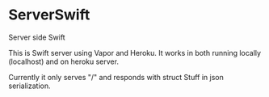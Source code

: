# ServerSwift
Server side Swift

This is Swift server using Vapor and Heroku.
It works in both running locally (localhost) and on heroku server.

Currently it only serves "/" and responds with struct Stuff in json serialization.
